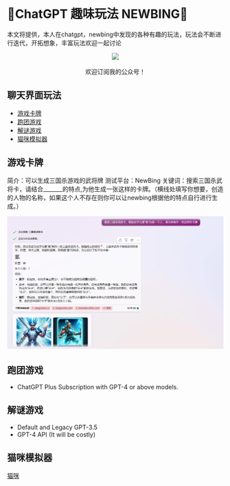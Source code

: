 # 🧠ChatGPT  趣味玩法  NEWBING🐂



本文将提供，本人在chatgpt，newbing中发现的各种有趣的玩法，玩法会不断进行迭代，开拓想象，丰富玩法欢迎一起讨论


<div align=center>
<img src="https://user-images.githubusercontent.com/28421346/233538599-ba530dde-4ca1-496e-90a6-b5a565a037c7.jpg" width="400"/> 
  <p>欢迎订阅我的公众号！</p>
</div>


## 聊天界面玩法
  - [游戏卡牌](#游戏卡牌)
  - [跑团游戏](#跑团游戏)
  - [解谜游戏](#解谜游戏)
  - [猫咪模拟器](#猫咪模拟器)
   

## 游戏卡牌
   简介：可以生成三国杀游戏的武将牌
    测试平台：NewBing
      关键词：搜索三国杀武将卡，请结合_______的特点,为他生成一张这样的卡牌。（横线处填写你想要，创造的人物的名称，如果这个人不存在则你可以让newbing根据他的特点自行进行生成。）
    
![image](https://raw.githubusercontent.com/femnn/Chatgpt-Create-fun-gameplay/main/image/msedge_nFaD8Q2qLA.png)

## 跑团游戏
- ChatGPT Plus Subscription with GPT-4 or above models.

## 解谜游戏
- Default and Legacy GPT-3.5
- GPT-4 API (It will be costly)

## 猫咪模拟器
[猫咪](https://github.com/femnn/Chatgpt-Create-fun-gameplay/blob/main/cat.md)

